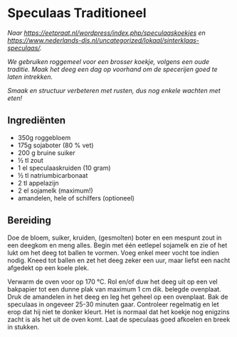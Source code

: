 # Speculaas Traditioneel


*Naar <https://eetpraat.nl/wordpress/index.php/speculaaskoekjes> en <https://www.nederlands-dis.nl/uncategorized/lokaal/sinterklaas-speculaas/>.*

*We gebruiken roggemeel voor een brosser koekje, volgens een oude traditie. Maak het deeg een dag op voorhand om de specerijen goed te laten intrekken.*  

*Smaak en structuur verbeteren met rusten, dus nog enkele wachten met eten!*

## Ingrediënten

* 350g roggebloem
* 175g sojaboter (80 % vet)
* 200 g bruine suiker
* ½ tl zout
* 1 el speculaaskruiden (10 gram)
* ½ tl natriumbicarbonaat
* 2 tl appelazijn
* 2 el sojamelk (maximum!)
* amandelen, hele of schilfers (optioneel)


## Bereiding

Doe de bloem, suiker, kruiden, (gesmolten) boter en een mespunt zout in een deegkom
en meng alles. Begin met één eetlepel sojamelk en zie of het lukt om het deeg tot ballen te vormen. Voeg enkel meer vocht toe indien nodig. Kneed tot ballen en zet het deeg zeker een uur, maar liefst een nacht afgedekt op een koele plek.

Verwarm de oven voor op 170 °C. Rol en/of duw het deeg uit op een vel bakpapier tot een dunne plak van maximum 1 cm dik.
belegde ovenplaat. Druk de amandelen in het deeg en leg het geheel op een ovenplaat. Bak de speculaas in
ongeveer 25-30 minuten gaar. Controleer regelmatig en let erop dat hij niet te donker kleurt. Het is normaal dat het koekje nog enigzins zacht is als het uit de oven komt. Laat de speculaas goed afkoelen en breek in stukken.
